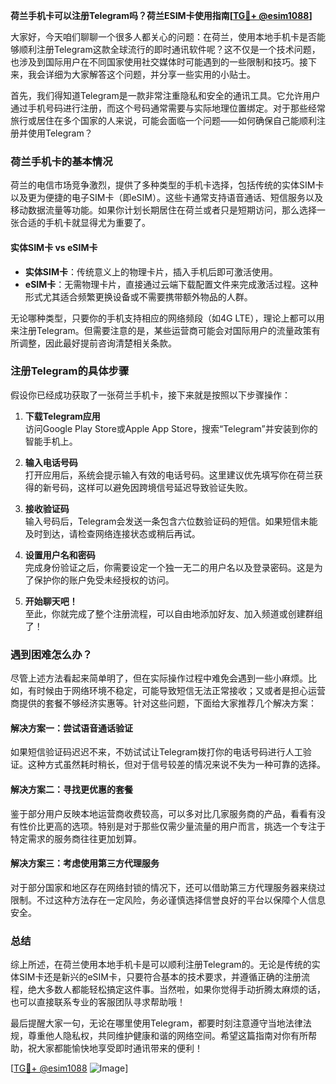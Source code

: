 **荷兰手机卡可以注册Telegram吗？荷兰ESIM卡使用指南[[TG💪+ @esim1088](https://t.me/s/esim1088)]**

大家好，今天咱们聊聊一个很多人都关心的问题：在荷兰，使用本地手机卡是否能够顺利注册Telegram这款全球流行的即时通讯软件呢？这不仅是一个技术问题，也涉及到国际用户在不同国家使用社交媒体时可能遇到的一些限制和技巧。接下来，我会详细为大家解答这个问题，并分享一些实用的小贴士。

首先，我们得知道Telegram是一款非常注重隐私和安全的通讯工具。它允许用户通过手机号码进行注册，而这个号码通常需要与实际地理位置绑定。对于那些经常旅行或居住在多个国家的人来说，可能会面临一个问题——如何确保自己能顺利注册并使用Telegram？

### 荷兰手机卡的基本情况

荷兰的电信市场竞争激烈，提供了多种类型的手机卡选择，包括传统的实体SIM卡以及更为便捷的电子SIM卡（即eSIM）。这些卡通常支持语音通话、短信服务以及移动数据流量等功能。如果你计划长期居住在荷兰或者只是短期访问，那么选择一张合适的手机卡就显得尤为重要了。

#### 实体SIM卡 vs eSIM卡
- **实体SIM卡**：传统意义上的物理卡片，插入手机后即可激活使用。
- **eSIM卡**：无需物理卡片，直接通过云端下载配置文件来完成激活过程。这种形式尤其适合频繁更换设备或不需要携带额外物品的人群。

无论哪种类型，只要你的手机支持相应的网络频段（如4G LTE），理论上都可以用来注册Telegram。但需要注意的是，某些运营商可能会对国际用户的流量政策有所调整，因此最好提前咨询清楚相关条款。

### 注册Telegram的具体步骤

假设你已经成功获取了一张荷兰手机卡，接下来就是按照以下步骤操作：

1. **下载Telegram应用**  
   访问Google Play Store或Apple App Store，搜索“Telegram”并安装到你的智能手机上。

2. **输入电话号码**  
   打开应用后，系统会提示输入有效的电话号码。这里建议优先填写你在荷兰获得的新号码，这样可以避免因跨境信号延迟导致验证失败。

3. **接收验证码**  
   输入号码后，Telegram会发送一条包含六位数验证码的短信。如果短信未能及时到达，请检查网络连接状态或稍后再试。

4. **设置用户名和密码**  
   完成身份验证之后，你需要设定一个独一无二的用户名以及登录密码。这是为了保护你的账户免受未经授权的访问。

5. **开始聊天吧！**  
   至此，你就完成了整个注册流程，可以自由地添加好友、加入频道或创建群组了！

### 遇到困难怎么办？

尽管上述方法看起来简单明了，但在实际操作过程中难免会遇到一些小麻烦。比如，有时候由于网络环境不稳定，可能导致短信无法正常接收；又或者是担心运营商提供的套餐不够经济实惠等。针对这些问题，下面给大家推荐几个解决方案：

#### 解决方案一：尝试语音通话验证
如果短信验证码迟迟不来，不妨试试让Telegram拨打你的电话号码进行人工验证。这种方式虽然耗时稍长，但对于信号较差的情况来说不失为一种可靠的选择。

#### 解决方案二：寻找更优惠的套餐
鉴于部分用户反映本地运营商收费较高，可以多对比几家服务商的产品，看看有没有性价比更高的选项。特别是对于那些仅需少量流量的用户而言，挑选一个专注于特定需求的服务商往往更加划算。

#### 解决方案三：考虑使用第三方代理服务
对于部分国家和地区存在网络封锁的情况下，还可以借助第三方代理服务器来绕过限制。不过这种方法存在一定风险，务必谨慎选择信誉良好的平台以保障个人信息安全。

### 总结

综上所述，在荷兰使用本地手机卡是可以顺利注册Telegram的。无论是传统的实体SIM卡还是新兴的eSIM卡，只要符合基本的技术要求，并遵循正确的注册流程，绝大多数人都能轻松搞定这件事。当然啦，如果你觉得手动折腾太麻烦的话，也可以直接联系专业的客服团队寻求帮助哦！

最后提醒大家一句，无论在哪里使用Telegram，都要时刻注意遵守当地法律法规，尊重他人隐私权，共同维护健康和谐的网络空间。希望这篇指南对你有所帮助，祝大家都能愉快地享受即时通讯带来的便利！

[[TG💪+ @esim1088](https://t.me/s/esim1088) ![Image](https://i.postimg.cc/4NQfJmqS/Snipaste-2025-05-13-00-14-12.png)]